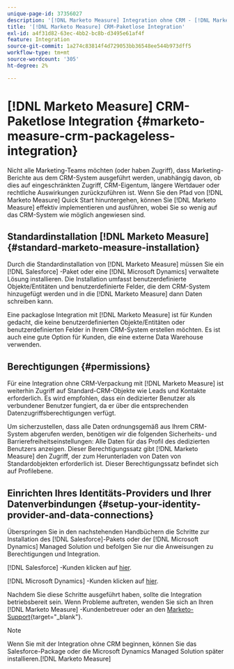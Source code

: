 ```yaml
---
unique-page-id: 37356027
description: '[!DNL Marketo Measure] Integration ohne CRM - [!DNL Marketo Measure]'
title: '[!DNL Marketo Measure] CRM-Paketlose Integration'
exl-id: a4f31d82-63ec-4bb2-bc8b-d3495e61af4f
feature: Integration
source-git-commit: 1a274c83814f4d729053bb36548ee544b973dff5
workflow-type: tm+mt
source-wordcount: '305'
ht-degree: 2%

---
```


# [!DNL Marketo Measure] CRM-Paketlose Integration {#marketo-measure-crm-packageless-integration}

Nicht alle Marketing-Teams möchten (oder haben Zugriff), dass Marketing-Berichte aus dem CRM-System ausgeführt werden, unabhängig davon, ob dies auf eingeschränkten Zugriff, CRM-Eigentum, längere Wertdauer oder rechtliche Auswirkungen zurückzuführen ist. Wenn Sie den Pfad von [!DNL Marketo Measure] Quick Start hinuntergehen, können Sie [!DNL Marketo Measure] effektiv implementieren und ausführen, wobei Sie so wenig auf das CRM-System wie möglich angewiesen sind.

## Standardinstallation [!DNL Marketo Measure] {#standard-marketo-measure-installation}

Durch die Standardinstallation von [!DNL Marketo Measure] müssen Sie ein [!DNL Salesforce] -Paket oder eine [!DNL Microsoft Dynamics] verwaltete Lösung installieren. Die Installation umfasst benutzerdefinierte Objekte/Entitäten und benutzerdefinierte Felder, die dem CRM-System hinzugefügt werden und in die [!DNL Marketo Measure] dann Daten schreiben kann.

Eine packaglose Integration mit [!DNL Marketo Measure] ist für Kunden gedacht, die keine benutzerdefinierten Objekte/Entitäten oder benutzerdefinierten Felder in Ihrem CRM-System erstellen möchten. Es ist auch eine gute Option für Kunden, die eine externe Data Warehouse verwenden.

## Berechtigungen {#permissions}

Für eine Integration ohne CRM-Verpackung mit [!DNL Marketo Measure] ist weiterhin Zugriff auf Standard-CRM-Objekte wie Leads und Kontakte erforderlich. Es wird empfohlen, dass ein dedizierter Benutzer als verbundener Benutzer fungiert, da er über die entsprechenden Datenzugriffsberechtigungen verfügt.

Um sicherzustellen, dass alle Daten ordnungsgemäß aus Ihrem CRM-System abgerufen werden, benötigen wir die folgenden Sicherheits- und Barrierefreiheitseinstellungen: Alle Daten für das Profil des dedizierten Benutzers anzeigen. Dieser Berechtigungssatz gibt [!DNL Marketo Measure] den Zugriff, der zum Herunterladen von Daten von Standardobjekten erforderlich ist. Dieser Berechtigungssatz befindet sich auf Profilebene.

## Einrichten Ihres Identitäts-Providers und Ihrer Datenverbindungen {#setup-your-identity-provider-and-data-connections}

Überspringen Sie in den nachstehenden Handbüchern die Schritte zur Installation des [!DNL Salesforce]-Pakets oder der [!DNL Microsoft Dynamics] Managed Solution und befolgen Sie nur die Anweisungen zu Berechtigungen und Integration.

[!DNL Salesforce] -Kunden klicken auf [hier](/help/configuration-and-setup/marketo-measure-and-salesforce/marketo-measure-salesforce-package-installation-and-set-up.md).

[!DNL Microsoft Dynamics] -Kunden klicken auf [hier](/help/marketo-measure-and-dynamics/getting-started-with-marketo-measure-and-dynamics/microsoft-dynamics-crm-installation-guide.md).

Nachdem Sie diese Schritte ausgeführt haben, sollte die Integration betriebsbereit sein. Wenn Probleme auftreten, wenden Sie sich an Ihren [!DNL Marketo Measure] -Kundenbetreuer oder an den [Marketo-Support](https://nation.marketo.com/t5/support/ct-p/Support){target="_blank"}.

>[!NOTE]
>
>Wenn Sie mit der Integration ohne CRM beginnen, können Sie das Salesforce-Package oder die Microsoft Dynamics Managed Solution später installieren.[!DNL Marketo Measure]
